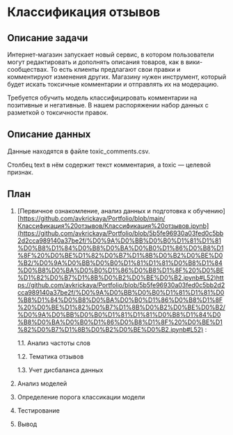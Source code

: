 # Классификация отзывов

## Описание задачи

Интернет-магазин запускает новый сервис, в котором пользователи могут редактировать и дополнять описания товаров, как в вики-сообществах. То есть клиенты предлагают свои правки и комментируют изменения других. Магазину нужен инструмент, который будет искать токсичные комментарии и отправлять их на модерацию.

Требуется обучить модель классифицировать комментарии на позитивные и негативные. В нашем распоряжении набор данных с разметкой о токсичности правок.

## Описание данных

Данные находятся в файле toxic_comments.csv.

Столбец text в нём содержит текст комментария, а toxic — целевой признак.

## План

1. [Первичное ознакомление, анализ данных и подготовка к обучению][https://github.com/avkrickaya/Portfolio/blob/main/Классификация%20отзывов/Классификация%20отзывов.ipynb](https://github.com/avkrickaya/Portfolio/blob/5b5fe96930a03fed0c5bb2d2cca989140a37be2f/%D0%9A%D0%BB%D0%B0%D1%81%D1%81%D0%B8%D1%84%D0%B8%D0%BA%D0%B0%D1%86%D0%B8%D1%8F%20%D0%BE%D1%82%D0%B7%D1%8B%D0%B2%D0%BE%D0%B2/%D0%9A%D0%BB%D0%B0%D1%81%D1%81%D0%B8%D1%84%D0%B8%D0%BA%D0%B0%D1%86%D0%B8%D1%8F%20%D0%BE%D1%82%D0%B7%D1%8B%D0%B2%D0%BE%D0%B2.ipynb#L52)https://github.com/avkrickaya/Portfolio/blob/5b5fe96930a03fed0c5bb2d2cca989140a37be2f/%D0%9A%D0%BB%D0%B0%D1%81%D1%81%D0%B8%D1%84%D0%B8%D0%BA%D0%B0%D1%86%D0%B8%D1%8F%20%D0%BE%D1%82%D0%B7%D1%8B%D0%B2%D0%BE%D0%B2/%D0%9A%D0%BB%D0%B0%D1%81%D1%81%D0%B8%D1%84%D0%B8%D0%BA%D0%B0%D1%86%D0%B8%D1%8F%20%D0%BE%D1%82%D0%B7%D1%8B%D0%B2%D0%BE%D0%B2.ipynb#L52) :

     1.1. Анализ частоты слов

     1.2. Тематика отзывов

     1.3. Учет дисбаланса данных

2. Анализ моделей

3. Определение порога классикации модели

4. Тестирование

5. Вывод
